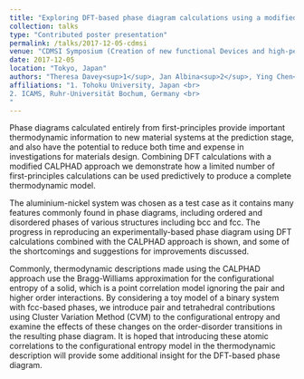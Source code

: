 ```yaml
---
title: "Exploring DFT-based phase diagram calculations using a modified CALPHAD approach"
collection: talks
type: "Contributed poster presentation"
permalink: /talks/2017-12-05-cdmsi
venue: "CDMSI Symposium (Creation of new functional Devices and high-performance Materials to Support next-generation Industries)"
date: 2017-12-05
location: "Tokyo, Japan"
authors: "Theresa Davey<sup>1</sup>, Jan Albina<sup>2</sup>, Ying Chen<sup>1</sup>"
affiliations: "1. Tohoku University, Japan <br>
2. ICAMS, Ruhr-Universität Bochum, Germany <br>
"
---
```


Phase diagrams calculated entirely from first-principles provide important thermodynamic information to new material systems at the prediction stage, and also have the potential to reduce both time and expense in investigations for materials design. Combining DFT calculations with a modified CALPHAD approach we demonstrate how a limited number of first-principles calculations can be used predictively to produce a complete thermodynamic model.

The aluminium-nickel system was chosen as a test case as it contains many features commonly found in phase diagrams, including ordered and disordered phases of various structures including bcc and fcc. The progress in reproducing an experimentally-based phase diagram using DFT calculations combined with the CALPHAD approach is shown, and some of the shortcomings and suggestions for improvements discussed.

Commonly, thermodynamic descriptions made using the CALPHAD approach use the Bragg-Williams approximation for the configurational entropy of a solid, which is a point correlation model ignoring the pair and higher order interactions. By considering a toy model of a binary system with fcc-based phases, we introduce pair and tetrahedral contributions using Cluster Variation Method (CVM) to the configurational entropy and examine the effects of these changes on the order-disorder transitions in the resulting phase diagram. It is hoped that introducing these atomic correlations to the configurational entropy model in the thermodynamic description will provide some additional insight for the DFT-based phase diagram.
